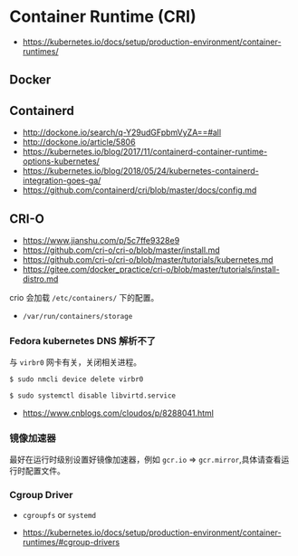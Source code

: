 # Container Runtime (CRI)

* https://kubernetes.io/docs/setup/production-environment/container-runtimes/

## Docker

## Containerd

* http://dockone.io/search/q-Y29udGFpbmVyZA==#all
* http://dockone.io/article/5806
* https://kubernetes.io/blog/2017/11/containerd-container-runtime-options-kubernetes/
* https://kubernetes.io/blog/2018/05/24/kubernetes-containerd-integration-goes-ga/
* https://github.com/containerd/cri/blob/master/docs/config.md

## CRI-O

* https://www.jianshu.com/p/5c7ffe9328e9
* https://github.com/cri-o/cri-o/blob/master/install.md
* https://github.com/cri-o/cri-o/blob/master/tutorials/kubernetes.md
* https://gitee.com/docker_practice/cri-o/blob/master/tutorials/install-distro.md

crio 会加载 `/etc/containers/` 下的配置。

* `/var/run/containers/storage`

### Fedora kubernetes DNS 解析不了

与 `virbr0` 网卡有关，关闭相关进程。

```bash
$ sudo nmcli device delete virbr0

$ sudo systemctl disable libvirtd.service
```

* https://www.cnblogs.com/cloudos/p/8288041.html

### 镜像加速器

最好在运行时级别设置好镜像加速器，例如 `gcr.io` => `gcr.mirror`,具体请查看运行时配置文件。

### Cgroup Driver

* `cgroupfs` or `systemd`

* https://kubernetes.io/docs/setup/production-environment/container-runtimes/#cgroup-drivers
